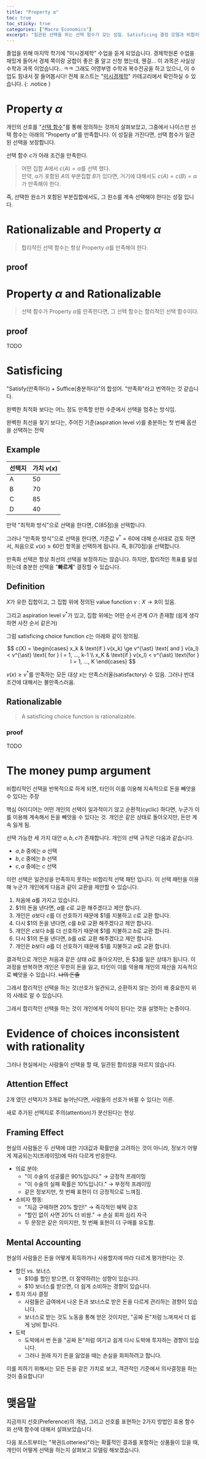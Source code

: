 ```yaml
---
title: "Property α"
toc: true
toc_sticky: true
categories: ["Macro Economics"]
excerpt: "일관된 선택을 하는 선택 함수가 갖는 성질. Satisficing 결정 모델과 비합리적인 선택으로 인한 결과에 대해서"
---
```


졸업을 위해 마지막 학기에 "미시경제학" 수업을 듣게 되었습니다.
경제학원론 수업을 재밌게 들어서 경제 쪽이랑 궁합이 좋은 줄 알고 신청 했는데, 웬걸... 이 과목은 사실상 수학과 과목 이었습니다.. ㅋㅋ
그래도 어영부영 수학과 복수전공을 하고 있으니, 이 수업도 힘내서 잘 들어봅시다!
전체 포스트는 "[미시경제학](/categories/micro-economics)" 카테고리에서 확인하실 수 있습니다.
{: .notice }

# Property $\alpha$

개인의 선호를 "[선택 함수](/2025/03/12/choice-functions/)"를 통해 정의하는 것까지 살펴보았고, 그중에서 나이스만 선택 함수는 아래의 "Property $\alpha$"를 만족합니다. 이 성질을 가진다면, 선택 함수가 일관된 선택을 보장합니다.

<div class="definition" markdown="1">

선택 함수 $c$가 아래 조건을 만족한다.

> 어떤 집합 $A$에서 $c(A) = \alpha$를 선택 했다. <br/>
> 만약, $\alpha$가 포함된 $A$의 부분집합 $B$가 있다면, 거기에 대해서도 $c(A) = c(B) = \alpha$가 만족해야 한다.

</div>

즉, 선택한 원소가 포함된 부분집합에서도, 그 원소를 계속 선택해야 한다는 성질 입니다.

# Rationalizable and Property $\alpha$

> 합리적인 선택 함수는 항상 Property $\alpha$를 만족해야 한다.

## proof

# Property $\alpha$ and Rationalizable

> 선택 함수가 Property $\alpha$를 만족한다면, 그 선택 함수는 합리적인 선택 함수이다.

## proof

TODO


# Satisficing

"Satisfy(만족하다) + Suffice(충분하다)"의 합성어. "만족화"라고 번역하는 것 같습니다.

완벽한 최적화 보다는 어느 정도 만족할 만한 수준에서 선택을 멈추는 방식임.

완벽한 최선을 찾기 보다는, 주어진 기준(aspiration level $v$)를 충분하는 첫 번째 옵션을 선택하는 전략

## Example

|선택지|가치 $v(x)$|
|-|-|
|A|50|
|B|70|
|C|85|
|D|40|

만약 "최적화 방식"으로 선택을 한다면, C(85점)을 선택합니다.

그러나 "만족화 방식"으로 선택을 한다면, 기준값 $v^\ast = 60$에 대해 순서대로 검토 하면서, 처음으로 $v(x) \ge 60$인 항목을 선택하게 됩니다. 즉, B(70점)을 선택합니다.

만족화 선택은 항상 최선의 선택을 보장하지는 않습니다. 하지만, 합리적인 목표를 달성하는데 충분한 선택을 "**빠르게**" 결정할 수 있습니다.

## Definition

<div class="definition" markdown="1">

$X$가 유한 집합이고, 그 집합 위에 정의된 value function $v: X \rightarrow \mathbb{R}$이 있음.

그리고 aspiration level $v^{\ast}$가 있고, 집합 위에는 어떤 순서 관계 $O$가 존재함 (쉽게 생각하면 사전 순서 같은거)

그럼 satisficing choice function $c$는 아래와 같이 정의됨.

$$
c(X) = \begin{cases}
x_k & \text{if } v(x_k) \ge v^{\ast} \text{ and } v(a_l) < v^{\ast} \text{ for } l = 1, ..., k-1 \\
x_K & \text{if } v(x_l) < v^{\ast} \text{for } l = 1, ..., K
\end{cases}
$$

</div>

$v(x) \ge v^{\ast}$를 만족하는 모든 대상 $x$는 만족스러울(satisfactory) 수 있음. 그러나 반대 조건에 대해서는 불만족스러움.

## Rationalizable

> A satisficing choice function is rationalizable.

### proof

TODO

# The money pump argument

비합리적인 선택을 반복적으로 하게 되면, 타인이 이를 이용해 지속적으로 돈을 빼앗을 수 있다는 주장

핵심 아이디어는 어떤 개인의 선택이 일과적이기 않고 순환적(cyclic) 하다면, 누군가 이를 이용해 계속해서 돈을 빼앗을 수 있다는 것. 개인은 같은 상태로 돌아오지만, 돈만 계속 잃게 됨.

<div class="problem" markdown="1">

선택 가능한 세 가지 대안 $a, b, c$가 존재합니다. 개인의 선택 규칙은 다음과 같습니다.

- $a, b$ 중에는 $a$ 선택
- $b, c$ 중에는 $b$ 선택
- $c, a$ 중에는 $c$ 선택

이런 선택은 일관성을 만족하지 못하는 비합리적 선택 패턴 입니다. 이 선택 패턴을 이용해 누군가 개인에게 다음과 같이 교환을 제안할 수 있습니다.

1. 처음에 $a$를 가지고 있습니다.
2. $1의 돈을 낸다면, $a$를 $c$로 교환 해주겠다고 제안 합니다.
3. 개인은 $a$보다 $c$를 더 선호하기 때문에 $1를 지불하고 $c$로 교환 합니다.
4. 다시 $1의 돈을 낸다면, $c$를 $b$로 교환 해주겠다고 제안 합니다.
5. 개인은 $c$보다 $b$를 더 선호하기 때문에 $1를 지불하고 $b$로 교환 합니다.
6. 다시 $1의 돈을 낸다면, $b$를 $a$로 교환 해주겠다고 제안 합니다.
7. 개인은 $b$보다 $a$를 더 선호하기 때문에 $1를 지불하고 $a$로 교환 합니다.

결과적으로 개인은 처음과 같은 상태 $a$로 돌아오지만, 돈 $3를 잃은 상태가 됩니다. 이 과정을 반복하면 개인은 무한히 돈을 잃고, 타인이 이를 악용해 개인의 재산을 지속적으로 빼앗을 수 있습니다. ~~나의 돈줄~~

</div>

그래서 합리적인 선택을 하는 것(선호가 일관되고, 순환하지 않는 것)이 왜 중요한지 위의 사례로 알 수 있습니다.

그래서 합리적인 선택을 하는 것이 개인에게 이익이 된다는 것을 설명하는 논증이다.

# Evidence of choices inconsistent with rationality

그러나 현실에서는 사람들이 선택을 할 때, 일관된 합리성을 따르지 않습니다.

## Attention Effect

2개 였던 선택지가 3개로 늘어난다면, 사람들의 선호가 바뀔 수 있다는 이론.

새로 추가된 선택지로 주의(attention)가 분산된다는 현상.

## Framing Effect

현실의 사람들은 두 선택에 대한 기대값과 확률만을 고려하는 것이 아니라, 정보가 어떻게 제공되는지(프레이밍)에 따라 다르게 반응한다.

- 의료 분야:
  - "이 수술의 성공률은 90%입니다." → 긍정적 프레이밍
  - "이 수술의 실패 확률은 10%입니다." → 부정적 프레이밍
  - 같은 정보지만, 첫 번째 표현이 더 긍정적으로 느껴짐.
- 소비자 행동:
  - "지금 구매하면 20% 할인!" → 즉각적인 혜택 강조
  - "할인 없이 사면 20% 더 비쌈." → 손실 회피 심리 자극
  - 두 문장은 같은 의미지만, 첫 번째 표현이 더 구매를 유도함.

## Mental Accounting

현실의 사람들은 돈을 어떻게 획득하거나 사용할지에 따라 다르게 평가한다는 것.

- 할인 vs. 보너스
  - $10를 할인 받으면, 더 절약하려는 성향이 있습니다.
  - $10 보너스를 받으면, 더 쉽게 소비하는 경향이 있습니다.
- 투자 의사 결정
  - 사람들은 급여에서 나온 돈과 보너스로 받은 돈을 다르게 관리하는 경향이 있습니다.
  - 보너스로 받는 것도 노동을 통해 얻은 것이지만, "공짜 돈"처럼 느껴져서 더 쉽게 낭비 합니다.
- 도박
  - 도박에서 번 돈을 "공짜 돈"처럼 여기고 쉽게 다시 도박에 투자하는 경향이 있습니다.
  - 그러나 원래 자기 돈을 잃었을 때는 손실을 회피하려고 합니다.

이를 피하기 위해서는 모든 돈을 같은 가치로 보고, 객관적인 기준에서 의사결정을 하는 것이 중요합니다!

# 맺음말

지금까지 선호(Preference)의 개념, 그리고 선호를 표현하는 2가지 방법인 효용 함수와 선택 함수에 대해서 살펴보았습니다.

다음 포스트부터는 "복권(Lotteries)"라는 확률적인 결과를 포함하는 상품들이 있을 때, 개인이 어떻게 선택을 하는지 살펴보고 모델링 해보겠습니다.
